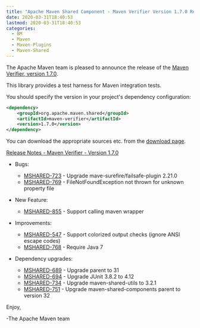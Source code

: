 ```yaml
---
title: "Apache Maven Shared Component - Maven Verifier Version 1.7.0 Released"
date: 2020-03-31T18:40:53
lastmod: 2020-03-31T18:40:53
categories:
  - BM
  - Maven
  - Maven-Plugins
  - Maven-Shared
---
```

The Apache Maven team is pleased to announce the release of the 
[Maven Verifier, version 1.7.0](https://maven.apache.org/shared/maven-verifier/).

This library provides a test harness for Maven integration tests.

You should specify the version in your project's dependency configuration:

```xml
<dependency>
    <groupId>org.apache.maven.shared</groupId>
    <artifactId>maven-verifier</artifactId>
    <version>1.7.0</version>
</dependency>
```

You can download the appropriate sources etc. from the [download page][download-page].
 
<!-- more -->

[Release Notes - Maven Verifier - Version 1.7.0][release-notes]

* Bugs:

  * [MSHARED-723](https://issues.apache.org/jira/browse/MSHARED-723) - Upgrade mave-surefire/failsafe-plugin 2.21.0
  * [MSHARED-769](https://issues.apache.org/jira/browse/MSHARED-769) - FileNotFoundException not thrown for unknown property file

* New Feature:

  * [MSHARED-855](https://issues.apache.org/jira/browse/MSHARED-855) - Support calling maven wrapper

* Improvements:

  * [MSHARED-547](https://issues.apache.org/jira/browse/MSHARED-547) - Support colorized output checks (ignore ANSI escape codes)
  * [MSHARED-768](https://issues.apache.org/jira/browse/MSHARED-768) - Require Java 7

* Dependency upgrades:

  * [MSHARED-689](https://issues.apache.org/jira/browse/MSHARED-689) - Upgrade parent to 31
  * [MSHARED-694](https://issues.apache.org/jira/browse/MSHARED-694) - Upgrade JUnit 3.8.2 to 4.12
  * [MSHARED-734](https://issues.apache.org/jira/browse/MSHARED-734) - Upgrade maven-shared-utils to 3.2.1
  * [MSHARED-751](https://issues.apache.org/jira/browse/MSHARED-751) - Upgrade maven-shared-components parent to version 32
 
Enjoy,

-The Apache Maven team

[download-page]: https://maven.apache.org/shared/maven-verifier/download.html
[release-notes]: https://issues.apache.org/jira/secure/ReleaseNote.jspa?projectId=12317922&version=12332949
